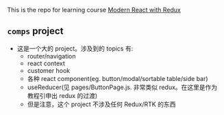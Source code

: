 This is the repo for learning course [Modern React with Redux](https://www.udemy.com/course/react-redux/)

## `comps` project

- 这是一个大的 project。涉及到的 topics 有:
  - router/navigation
  - react context
  - customer hook
  - 各种 react component(eg. button/modal/sortable table/side bar)
  - useReducer(见 pages/ButtonPage.js. 非常类似 redux。在这里是作为教程引申出 redux 的过渡)
  - 但是注意，这个 project 不涉及任何 Redux/RTK 的东西
